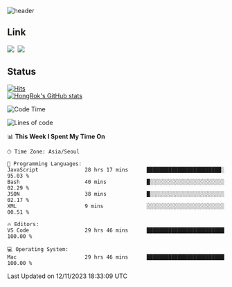![header](https://capsule-render.vercel.app/api?type=waving&color=065ac9&height=300&section=header&text=HongRok%20K.&fontSize=80&animation=fadeIn&fontColor=FFFFFF&fontAlignY=45)

## Link
<a href="https://instagram.com/_hongrok"><img src="https://img.shields.io/badge/Instagram-E4405F?style=for-the-badge&logo=Instagram&logoColor=white"/></a>&nbsp;
<img src="https://img.shields.io/badge/HongRok @hlog2e-5865F2?style=for-the-badge&logo=Discord&logoColor=white"/>&nbsp;

## Status
[![Hits](https://hits.seeyoufarm.com/api/count/incr/badge.svg?url=https%3A%2F%2Fgithub.com%2Fhlog2e&count_bg=%2358CAFB&title_bg=%23555555&icon=&icon_color=%23E7E7E7&title=hits&edge_flat=false)](https://hits.seeyoufarm.com)<br/>
[![HongRok's GitHub stats](https://github-readme-stats.vercel.app/api?username=hlog2e)](https://github.com/anuraghazra/github-readme-stats)
<!--START_SECTION:waka-->
![Code Time](http://img.shields.io/badge/Code%20Time-504%20hrs%2046%20mins-blue)

![Lines of code](https://img.shields.io/badge/From%20Hello%20World%20I%27ve%20Written-513.2%20thousand%20lines%20of%20code-blue)

📊 **This Week I Spent My Time On** 

```text
🕑︎ Time Zone: Asia/Seoul

💬 Programming Languages: 
JavaScript               28 hrs 17 mins      ████████████████████████░   95.03 % 
Bash                     40 mins             █░░░░░░░░░░░░░░░░░░░░░░░░   02.29 % 
JSON                     38 mins             █░░░░░░░░░░░░░░░░░░░░░░░░   02.17 % 
XML                      9 mins              ░░░░░░░░░░░░░░░░░░░░░░░░░   00.51 % 

🔥 Editors: 
VS Code                  29 hrs 46 mins      █████████████████████████   100.00 % 

💻 Operating System: 
Mac                      29 hrs 46 mins      █████████████████████████   100.00 % 
```


 Last Updated on 12/11/2023 18:33:09 UTC
<!--END_SECTION:waka-->
